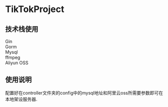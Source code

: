 # TikTokProject
技术栈使用
---
Gin\
Gorm\
Mysql\
ffmpeg\
Aliyun OSS

使用说明
---
配置好在controller文件夹的config中的mysql地址和阿里云oss所需要参数即可在本地架设服务器.
